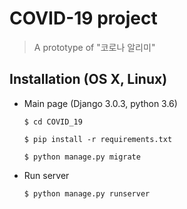 # COVID-19 project

> A prototype of "코로나 알리미"

## Installation (OS X, Linux)

- Main page (Django 3.0.3, python 3.6)

  `$ cd COVID_19`

  `$ pip install -r requirements.txt `

  `$ python manage.py migrate`

- Run server

  `$ python manage.py runserver`

